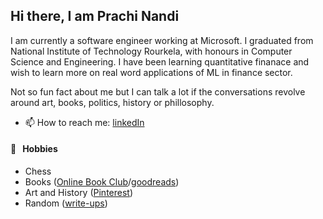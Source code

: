 
 <h2> Hi there, I am Prachi Nandi </a> </h2>
  <p> I am currently a software engineer working at Microsoft. I graduated from National Institute of Technology Rourkela, with honours in Computer Science and Engineering.
 I have been learning quantitative finanace and wish to learn more on real word applications of ML in finance sector. 
   
  Not so fun fact about me but I can talk a lot if the conversations revolve around art, books, politics, history or phillosophy.
 
 </p>
 
 - 📫 How to reach me: [linkedIn](https://www.linkedin.com/in/prachi-nandi-461641198/)
 
 

 #### 🧡 &nbsp;&nbsp;Hobbies

* Chess
* Books ([Online Book Club](https://forums.onlinebookclub.org/shelves/shelf.php?u=5742471)/[goodreads](https://www.goodreads.com/user/show/155288657-prachi-nandi))
* Art and History ([Pinterest](https://pin.it/5ONeJKv))
* Random ([write-ups](https://medium.com/@prachinandi))

